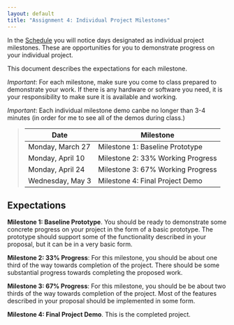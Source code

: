 ```yaml
---
layout: default
title: "Assignment 4: Individual Project Milestones"
---
```


In the [Schedule](../schedule.html) you will notice days designated as individual project milestones.  These are opportunities for you to demonstrate progress on your individual project.

This document describes the expectations for each milestone.

*Important*: For each milestone, make sure you come to class prepared to demonstrate your work.  If there is any hardware or software you need, it is your responsibility to make sure it is available and working.

*Important*: Each individual milestone demo canbe no longer than 3-4 minutes (in order for me to see all of the demos during class.)

> Date | Milestone
> ---- | ---------
> Monday, March 27 | Milestone 1: Baseline Prototype
> Monday, April 10 | Milestone 2: 33% Working Progress
> Monday, April 24 | Milestone 3: 67% Working Progress
> Wednesday, May 3 | Milestone 4: Final Project Demo

## Expectations

**Milestone 1: Baseline Prototype**.  You should be ready to demonstrate some concrete progress on your project in the form of a basic prototype.  The prototype should support some of the functionality described in your proposal, but it can be in a very basic form.

**Milestone 2: 33% Progress**: For this milestone, you should be about one third of the way towards completion of the project.  There should be some substantial progress towards completing the proposed work.

**Milestone 3: 67% Progress**: For this milestone, you should be be about two thirds of the way towards completion of the project.  Most of the features described in your proposal should be implemented in some form.

**Milestone 4: Final Project Demo**. This is the completed project.

<!-- vim:set wrap: ­-->
<!-- vim:set linebreak: -->
<!-- vim:set nolist: -->

